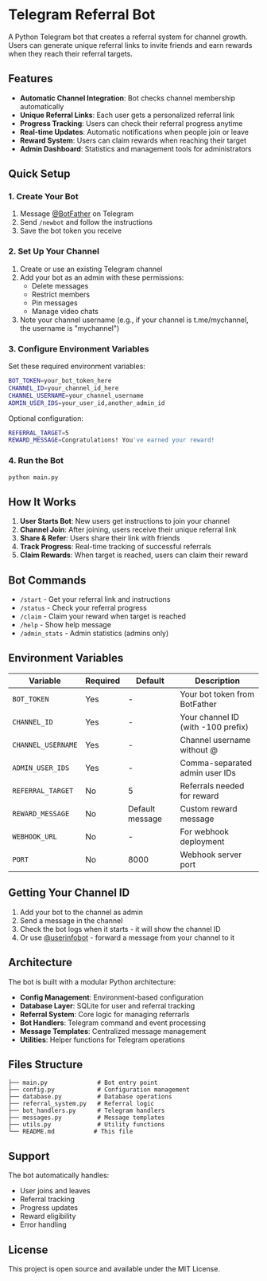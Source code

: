 # Telegram Referral Bot

A Python Telegram bot that creates a referral system for channel growth. Users can generate unique referral links to invite friends and earn rewards when they reach their referral targets.

## Features

- **Automatic Channel Integration**: Bot checks channel membership automatically
- **Unique Referral Links**: Each user gets a personalized referral link
- **Progress Tracking**: Users can check their referral progress anytime
- **Real-time Updates**: Automatic notifications when people join or leave
- **Reward System**: Users can claim rewards when reaching their target
- **Admin Dashboard**: Statistics and management tools for administrators

## Quick Setup

### 1. Create Your Bot
1. Message [@BotFather](https://t.me/BotFather) on Telegram
2. Send `/newbot` and follow the instructions
3. Save the bot token you receive

### 2. Set Up Your Channel
1. Create or use an existing Telegram channel
2. Add your bot as an admin with these permissions:
   - Delete messages
   - Restrict members
   - Pin messages
   - Manage video chats
3. Note your channel username (e.g., if your channel is t.me/mychannel, the username is "mychannel")

### 3. Configure Environment Variables

Set these required environment variables:

```bash
BOT_TOKEN=your_bot_token_here
CHANNEL_ID=your_channel_id_here
CHANNEL_USERNAME=your_channel_username
ADMIN_USER_IDS=your_user_id,another_admin_id
```

Optional configuration:
```bash
REFERRAL_TARGET=5
REWARD_MESSAGE=Congratulations! You've earned your reward!
```

### 4. Run the Bot

```bash
python main.py
```

## How It Works

1. **User Starts Bot**: New users get instructions to join your channel
2. **Channel Join**: After joining, users receive their unique referral link
3. **Share & Refer**: Users share their link with friends
4. **Track Progress**: Real-time tracking of successful referrals
5. **Claim Rewards**: When target is reached, users can claim their reward

## Bot Commands

- `/start` - Get your referral link and instructions
- `/status` - Check your referral progress
- `/claim` - Claim your reward when target is reached
- `/help` - Show help message
- `/admin_stats` - Admin statistics (admins only)

## Environment Variables

| Variable | Required | Default | Description |
|----------|----------|---------|-------------|
| `BOT_TOKEN` | Yes | - | Your bot token from BotFather |
| `CHANNEL_ID` | Yes | - | Your channel ID (with -100 prefix) |
| `CHANNEL_USERNAME` | Yes | - | Channel username without @ |
| `ADMIN_USER_IDS` | Yes | - | Comma-separated admin user IDs |
| `REFERRAL_TARGET` | No | 5 | Referrals needed for reward |
| `REWARD_MESSAGE` | No | Default message | Custom reward message |
| `WEBHOOK_URL` | No | - | For webhook deployment |
| `PORT` | No | 8000 | Webhook server port |

## Getting Your Channel ID

1. Add your bot to the channel as admin
2. Send a message in the channel
3. Check the bot logs when it starts - it will show the channel ID
4. Or use [@userinfobot](https://t.me/userinfobot) - forward a message from your channel to it

## Architecture

The bot is built with a modular Python architecture:

- **Config Management**: Environment-based configuration
- **Database Layer**: SQLite for user and referral tracking
- **Referral System**: Core logic for managing referrarls
- **Bot Handlers**: Telegram command and event processing
- **Message Templates**: Centralized message management
- **Utilities**: Helper functions for Telegram operations

## Files Structure

```
├── main.py              # Bot entry point
├── config.py            # Configuration management
├── database.py          # Database operations
├── referral_system.py   # Referral logic
├── bot_handlers.py      # Telegram handlers
├── messages.py          # Message templates
├── utils.py             # Utility functions
└── README.md           # This file
```

## Support

The bot automatically handles:
- User joins and leaves
- Referral tracking
- Progress updates
- Reward eligibility
- Error handling

## License

This project is open source and available under the MIT License.